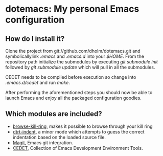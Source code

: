dotemacs: My personal Emacs configuration
=========================================

How do I install it?
--------------------

Clone the project from git://github.com/dholm/dotemacs.git and symbolicallylink <i>.emacs</i> and <i>.emacs.d</i> into your <i>$HOME</i>. From the repository path initialize the submodules by executing <i>git submodule init</i> followed by <i>git submodule update</i> which will pull in all the submodules.

CEDET needs to be compiled before execution so change into <i>.emacs.d/cedet</i> and run <i>make</i>.

After performing the aforementioned steps you should now be able to launch Emacs and enjoy all the packaged configuration goodies.


Which modules are included?
---------------------------

 * [browse-kill-ring](http://www.todesschaf.org/projects/bkr), makes it possible to browse through your kill ring
 * [dtrt-indent](http://savannah.nongnu.org/projects/dtrt-indent/), a minor mode which attempts to guess the correct indentation based on the loaded source file.
 * [Magit](http://zagadka.vm.bytemark.co.uk/magit/), Emacs git integration.
 * [CEDET](http://cedet.sourceforge.net/), Collection of Emacs Development Environment Tools.
